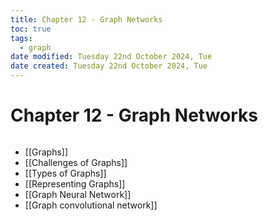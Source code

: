 ```yaml
---
title: Chapter 12 - Graph Networks
toc: true
tags:
  - graph
date modified: Tuesday 22nd October 2024, Tue
date created: Tuesday 22nd October 2024, Tue
---
```


# Chapter 12 - Graph Networks
```toc
```
- [[Graphs]]
- [[Challenges of Graphs]]
- [[Types of Graphs]]
- [[Representing Graphs]]
- [[Graph Neural Network]]
- [[Graph convolutional network]]